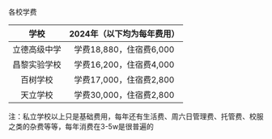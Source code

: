 各校学费

|     学校     | 2024年（以下均为每年费用） |
| :----------: | :------------------------: |
| 立德高级中学 |  学费18,880，住宿费6,000   |
| 昌黎实验学校 |  学费16,200，住宿费4,000   |
|   百树学校   |  学费17,000，住宿费2,800   |
|   天立学校   |  学费30,000，住宿费2,800   |

注：私立学校以上只是基础费用，每年还有生活费、周六日管理费、托管费、校服之类的杂费等等，每年消费在3-5w是很普遍的